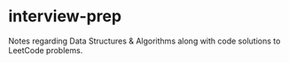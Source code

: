 # interview-prep
Notes regarding Data Structures &amp; Algorithms along with code solutions to LeetCode problems. 
